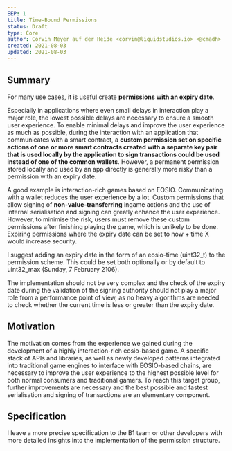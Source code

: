 ```yaml
---
EEP: 1
title: Time-Bound Permissions
status: Draft
type: Core
author: Corvin Meyer auf der Heide <corvin@liquidstudios.io> <@cmadh>
created: 2021-08-03
updated: 2021-08-03
---
```



## Summary

For many use cases, it is useful create **permissions with an expiry date**. 

Especially in applications where even small delays in interaction play a major role, the lowest possible delays are necessary to ensure a smooth user experience. To enable minimal delays and improve the user experience as much as possible, during the interaction with an application that communicates with a smart contract, a **custom permission set on specific actions of one or more smart contracts created with a separate key pair that is used locally by the application to sign transactions could be used instead of one of the common wallets**. However, a permanent permission stored locally and used by an app directly is generally more risky than a permission with an expiry date. 

A good example is interaction-rich games based on EOSIO. Communicating with a wallet reduces the user experience by a lot. Custom permissions that allow signing of **non-value-transferring** ingame actions and the use of internal serialisation and signing can greatly enhance the user experience. However, to minimise the risk, users must remove these custom permissions after finishing playing the game, which is unlikely to be done. Expiring permissions where the expiry date can be set to now + time X would increase security.

I suggest adding an expiry date in the form of an eosio-time (uint32_t) to the permission scheme. This could be set both optionally or by default to uint32_max (Sunday, 7 February 2106).

The implementation should not be very complex and the check of the expiry date during the validation of the signing authority should not play a major role from a performance point of view, as no heavy algorithms are needed to check whether the current time is less or greater than the expiry date.

## Motivation

The motivation comes from the experience we gained during the development of a highly interaction-rich eosio-based game. A specific stack of APIs and libraries, as well as newly developed patterns integrated into traditional game engines to interface with EOSIO-based chains, are necessary to improve the user experience to the highest possible level for both normal consumers and traditional gamers. To reach this target group, further improvements are necessary and the best possible and fastest serialisation and signing of transactions are an elementary component. 

## Specification

I leave a more precise specification to the B1 team or other developers with more detailed insights into the implementation of the permission structure. 
